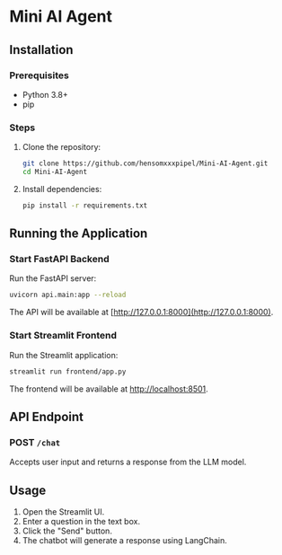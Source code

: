 # Mini AI Agent

## Installation

### Prerequisites
- Python 3.8+
- pip

### Steps

1. Clone the repository:
   ```sh
   git clone https://github.com/hensomxxxpipel/Mini-AI-Agent.git
   cd Mini-AI-Agent
   ```
2. Install dependencies:
   ```sh
   pip install -r requirements.txt
   ```

## Running the Application

### Start FastAPI Backend
Run the FastAPI server:
```sh
uvicorn api.main:app --reload
```
The API will be available at [http://127.0.0.1:8000](http://127.0.0.1:8000).

### Start Streamlit Frontend
Run the Streamlit application:
```sh
streamlit run frontend/app.py
```
The frontend will be available at [http://localhost:8501](http://localhost:8501).

## API Endpoint

### POST `/chat`
Accepts user input and returns a response from the LLM model.

## Usage
1. Open the Streamlit UI.
2. Enter a question in the text box.
3. Click the "Send" button.
4. The chatbot will generate a response using LangChain.
